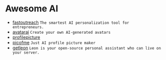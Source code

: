 # Awesome AI
- [fastoutreach](https://www.fastoutreach.ai/) `The smartest AI personalization tool for entrepreneurs.`
- [avatarai](https://avatarai.me/) `Create your own AI-generated avatars`
- [profilepicture](https://www.profilepicture.ai/)
- [picofme](https://picofme.io/) `Just AI profile picture maker`
- [getleon](https://getleon.ai/) `Leon is your open-source personal assistant who can live on your server.`
